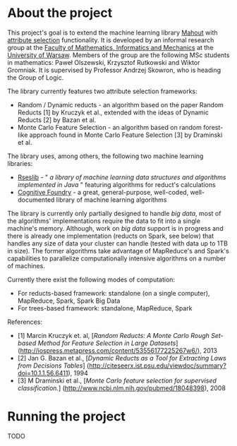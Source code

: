 # About the project

This project's goal is to extend the machine learning library [Mahout](http://mahout.apache.org/) with
[attribute selection](http://en.wikipedia.org/wiki/Feature_selection) functionality. It is developed by an informal
research group at the [Faculty of Mathematics, Informatics and Mechanics](http://www.mimuw.edu.pl/) at the
[University of Warsaw](http://www.uw.edu.pl/). Members of the group are the following MSc students in mathematics:
Paweł Olszewski, Krzysztof Rutkowski and Wiktor Gromniak. It is supervised by Professor Andrzej Skowron, who is heading
the Group of Logic.

The library currently features two attribute selection frameworks:

* Random / Dynamic reducts - an algorithm based on the paper Random Reducts [1] by Kruczyk et al., extended with the
  ideas of Dynamic Reducts [2] by Bazan et al.
* Monte Carlo Feature Selection - an algorithm based on random forest-like approach found in Monte Carlo Feature
  Selection [3] by Draminski et al.

The library uses, among others, the following two machine learning libraries:

* [Rseslib](http://rseslib.mimuw.edu.pl/) - " *a library of machine learning data structures and algorithms implemented
  in Java* "  featuring algorithms for reduct's calculations
* [Cognitive Foundry](http://www.cognitivefoundry.org/) - a great, general-purpose, well-coded, well-documented library
  of machine learning algorithms

The library is currently only partially designed to handle _big data_, most of the algorithms' implementations require
the data to fit  into a single machine's memory. Although, work on _big data_ support is in progress and there is
already one implementation (reducts on Spark, see below) that handles any size of data your cluster can handle (tested
with data up to 1TB in size). The former algorithms take advantage of MapReduce's and Spark's capabilities to
parallelize computationally intensive algorithms on a number of machines.

Currently there exist the following modes of computation:

* For reducts-based framework: standalone (on a single computer), MapReduce, Spark, Spark Big Data
* For trees-based framework: standalone, MapReduce, Spark

References:

* [1] Marcin Kruczyk et. al, [_Random Reducts: A Monte Carlo Rough Set-based Method for Feature Selection in Large Datasets_]
    (http://iospress.metapress.com/content/53556177225267w6/), 2013
* [2] Jan G. Bazan et al., [_Dynamic Reducts as a Tool for Extracting Laws from Decisions Tables_]
    (http://citeseerx.ist.psu.edu/viewdoc/summary?doi=10.1.1.56.6411), 1994
* [3] M Draminski et al., [_Monte Carlo feature selection for supervised classification._]
    (http://www.ncbi.nlm.nih.gov/pubmed/18048398), 2008

# Running the project

TODO
